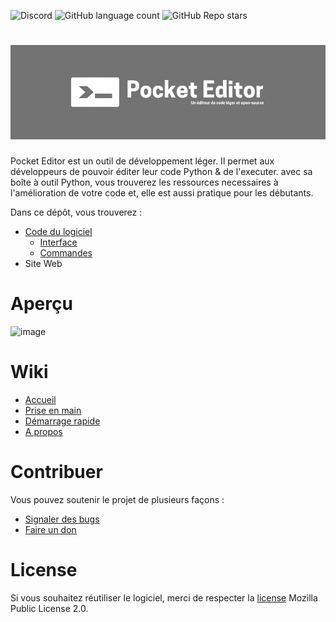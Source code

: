 ![Discord](https://img.shields.io/discord/945270551923019786?color=%237289DA&label=Discord&logoColor=%237289DA) ![GitHub language count](https://img.shields.io/github/languages/count/luckyluka17/Pocket-editor) ![GitHub Repo stars](https://img.shields.io/github/stars/luckyluka17/pocket-editor?style=social)
# ![](https://github.com/Luckyluka17/Pocket-Editor/blob/main/img/Pocket%20Editor%20banner.png)

Pocket Editor est un outil de développement léger. Il permet aux développeurs de pouvoir éditer leur code Python & de l'executer. avec sa boîte à outil Python, vous trouverez les ressources necessaires à l'amélioration de votre code et, elle est aussi pratique pour les débutants. 

Dans ce dépôt, vous trouverez :
- [Code du logiciel](https://github.com/Luckyluka17/Pocket-Editor/blob/main/src/)
  - [Interface](https://github.com/Luckyluka17/Pocket-Editor/blob/1.0.0/src/app.py)
  - [Commandes](https://github.com/Luckyluka17/Pocket-Editor/blob/1.0.0/src/head.py)
- Site Web

# Aperçu
![image](https://user-images.githubusercontent.com/63603989/163213871-b182da9d-9b6e-4c1e-b783-f540d611531b.png)

# Wiki
- [Accueil](https://github.com/Luckyluka17/Pocket-Editor/wiki/Accueil)
- [Prise en main](https://github.com/Luckyluka17/Pocket-Editor/wiki/Prise-en-main)
- [Démarrage rapide](https://github.com/Luckyluka17/Pocket-Editor/wiki/D%C3%A9marrage-rapide)
- [A propos](https://github.com/Luckyluka17/Pocket-Editor/wiki/A-propos)

# Contribuer
Vous pouvez soutenir le projet de plusieurs façons :
- [Signaler des bugs](https://github.com/Luckyluka17/Pocket-Editor/labels/bug)
- [Faire un don](https://www.buymeacoffee.com/luckyluka17)

# License
Si vous souhaitez réutiliser le logiciel, merci de respecter la [license](https://github.com/Luckyluka17/Pocket-Editor/blob/main/LICENSE) Mozilla Public License 2.0.

